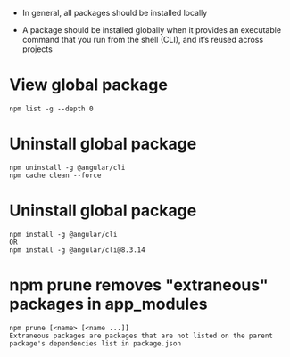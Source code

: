 
- In general, all packages should be installed locally


- A package should be installed globally when it provides an executable command that you run from the shell (CLI), and it’s reused across projects

# View global package
```
npm list -g --depth 0
```

# Uninstall global package
```
npm uninstall -g @angular/cli
npm cache clean --force
```

# Uninstall global package
```
npm install -g @angular/cli
OR
npm install -g @angular/cli@8.3.14
```
# npm prune removes "extraneous" packages in app_modules

```
npm prune [<name> [<name ...]]
Extraneous packages are packages that are not listed on the parent package's dependencies list in package.json
```
